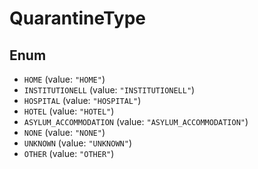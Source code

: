 # QuarantineType

## Enum

* `HOME` (value: `"HOME"`)
* `INSTITUTIONELL` (value: `"INSTITUTIONELL"`)
* `HOSPITAL` (value: `"HOSPITAL"`)
* `HOTEL` (value: `"HOTEL"`)
* `ASYLUM_ACCOMMODATION` (value: `"ASYLUM_ACCOMMODATION"`)
* `NONE` (value: `"NONE"`)
* `UNKNOWN` (value: `"UNKNOWN"`)
* `OTHER` (value: `"OTHER"`)
